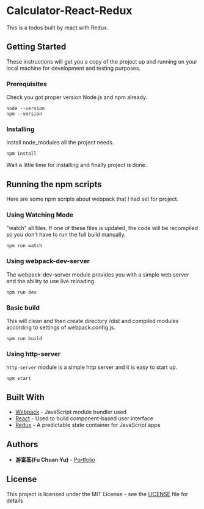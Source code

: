 # Calculator-React-Redux

This is a todos built by react with Redux.

## Getting Started

These instructions will get you a copy of the project up and running on your local machine for development and testing purposes.

### Prerequisites

Check you got proper version Node.js and npm already. 

```
node --version
npm --version
```

### Installing

Install node_modules all the project needs.

```
npm install
```

Wait a little time for installing and finally project is done.

## Running the npm scripts

Here are some npm scripts about webpack that I had set for project.

### Using Watching Mode

"watch" all files. If one of these files is updated, the code will be recompiled so you don't have to run the full build manually.

```
npm run watch
```

### Using webpack-dev-server

The webpack-dev-server module provides you with a simple web server and the ability to use live reloading.

```
npm run dev
```

### Basic build

This will clean and then create directory /dist and compiled modules according to settings of webpack.config.js.

```
npm run build
```

### Using http-server

`http-server` module is a simple http server and it is easy to start up.

```
npm start
```

## Built With

* [Webpack](https://webpack.js.org/) - JavaScript module bundler used
* [React](https://reactjs.org/) - Used to build component-based user interface
* [Redux](http://redux.js.org/) - A predictable state container for JavaScript apps

## Authors

* **游富荃(Fu Chuan Yu)** - [Portfolio](https://luffy84217-portfolio.herokuapp.com)

## License

This project is licensed under the MIT License - see the [LICENSE](LICENSE) file for details
